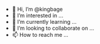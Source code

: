 - 👋 Hi, I’m @kingbage
- 👀 I’m interested in ...
- 🌱 I’m currently learning ...
- 💞️ I’m looking to collaborate on ...
- 📫 How to reach me ...

<!---
kingbage/kingbage is a ✨ special ✨ repository because its `README.md` (this file) appears on your GitHub profile.
You can click the Preview link to take a look at your changes.
--->
